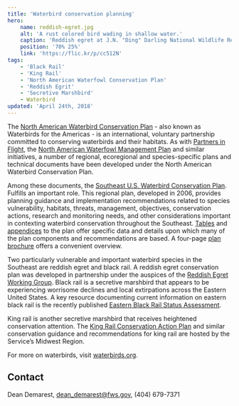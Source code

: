 ```yaml
---
title: 'Waterbird conservation planning'
hero:
    name: reddish-egret.jpg
    alt: 'A rust colored bird wading in shallow water.'
    caption: 'Reddish egret at J.N. "Ding" Darling National Wildlife Refuge. Photo by USFWS.'
    position: '70% 25%'
    link: 'https://flic.kr/p/cc512N'
tags:
    - 'Black Rail'
    - 'King Rail'
    - 'North American Waterfowl Conservation Plan'
    - 'Reddish Egrit'
    - 'Secretive Marshbird'
    - Waterbird
updated: 'April 24th, 2018'
---
```


The [North American Waterbird Conservation Plan](https://www.fws.gov/birds/management/bird-management-plans/waterbird-conservation-for-the-americas.php) - also known as Waterbirds for the Americas - is an international, voluntary partnership committed to conserving waterbirds and their habitats. As with [Partners in Flight](https://www.partnersinflight.org/), the [North American Waterfowl Management Plan](https://nawmp.org) and similar initiatives, a number of regional, ecoregional and species-specific plans and technical documents have been developed under the North American Waterbird Conservation Plan.

Among these documents, the [Southeast U.S. Waterbird Conservation Plan](/pdf/plan/southeast-united-states-waterbird-conservation-plan.pdf). Fulfills an important role. This regional plan, developed in 2006, provides planning guidance and implementation recommendations related to species vulnerability, habitats, threats, management, objectives, conservation actions, research and monitoring needs, and other considerations important in contexting waterbird conservation throughout the Southeast. [Tables](/pdf/plan/southeast-united-states-waterbird-conservation-plan-species-priorities.pdf) and [appendices](/pdf/plan/southeast-united-states-waterbird-conservation-plan-appendices.pdf) to the plan offer specific data and details upon which many of the plan components and recommendations are based. A four-page [plan brochure](/pdf/fact-sheet/southeast-united-states-waterbird-conservation-plan.pdf) offers a convenient overview.

Two particularly vulnerable and important waterbird species in the Southeast are reddish egret and black rail. A reddish egret conservation plan was developed in partnership under the auspices of the [Reddish Egret Working Group](http://reddishegret.org/wp/). Black rail is a secretive marshbird that appears to be experiencing worrisome declines and local extirpations across the Eastern United States. A key resource documenting current information on eastern black rail is the recently published [Eastern Black Rail Status Assessment](https://rcngrants.org/sites/default/files/final_reports/RCN%202011-1%20CCBTR-16-09_Eastern%20Black%20Rail%20Status%20Assessment_final.pdf).

King rail is another secretive marshbird that receives heightened conservation attention. The [King Rail Conservation Action Plan](https://www.fws.gov/midwest/midwestbird/focalspecies/) and similar conservation guidance and recommendations for king rail are hosted by the Service’s Midwest Region.

For more on waterbirds, visit [waterbirds.org](https://waterbirds.org).

## Contact

Dean Demarest, [dean_demarest@fws.gov](mailto:dean_demarest@fws.gov), (404) 679-7371

